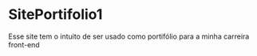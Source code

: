 # SitePortifolio1
Esse site tem o intuito de ser usado como portifólio para a minha carreira front-end

